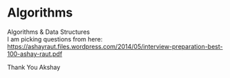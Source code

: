 # Algorithms
Algorithms & Data Structures  
I am picking questions from here: https://ashayraut.files.wordpress.com/2014/05/interview-preparation-best-100-ashay-raut.pdf

Thank You Akshay
